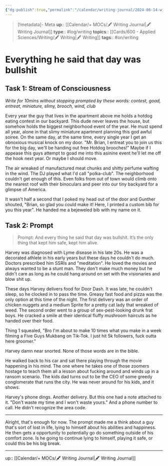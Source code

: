 ```yaml
---
{"dg-publish":true,"permalink":"/calendar/writing-journal/2024-06-14-wj-everything-he-said-that-day-was-bullshit/","title":"Everything he said that day was bullshit"}
---
```


> [!metadata]- Meta
> **up**:: [[Calendar/+ MOCs/🖋 Writing Journal\|🖋 Writing Journal]]
> **type**:: #log/writing 
> **topics**:: [[Cards/600 - Applied Sciences/Writing/🖋 Writing\|🖋 Writing]]
> **tags**:: #on/writing

# Everything he said that day was bullshit

## Task 1: Stream of Consciousness

*Write for 10mins without stopping prompted by these words: contest, goad, entreat, miniature, slimy, brooch, wind, club*

Every year the guy that lives in the apartment above me holds a hotdog eating contest in our backyard. This dude never leaves the house, but somehow holds the biggest neighborhood event of the year. He must spend all year, alone in that slimy miniature apartment planning this god awful soiree. On the same day, at the same time, every single year I get an obnoxious musical knock on my door. "Mr. Brian, I entreat you to join us this for the big day, we'll be handing out free Hotdog brooches!" Maybe if I appease this guys attempt to goad me into this asinine event he'll let me off the hook next year. Or maybe I should move. 

The air wreaked of manufactured meat chunks and shitty perfume wafting in the wind. The DJ played what I'd call "polka-club". The neighborhood couldn't get enough of this. Even folks from out of town would climb onto the nearest roof with their binoculars and peer into our tiny backyard for a glimpse of America.

It wasn't half a second that I poked my head out of the door and Gunther shouted, "Brian, so glad you could make it! Here, I printed a custom bib for you this year". He handed me a bejeweled bib with my name on it.



## Task 2: Prompt

> Prompt: And every thing he said that day was bullshit. It’s the only thing that kept him safe, kept him alive.

Harvey was diagnosed with Lyme disease in his late 20s. He was a decorated athlete in his early years but these days he couldn't do much. Doctors prescribed him  SSRIs and "meditation". He loved the movies and always wanted to be a stunt man. They don't make much money but he didn't care as long as he could hang around on set with the visionaries and blow shit up.

These days Harvey delivers food for Door Dash. It was late, he couldn't sleep, so he clocked in to pass the time. Greasy fast food and pizza was the only option at this time of the night. The first delivery was an order of chicken nuggets and a medium Sprite for a pretty cat lady that wreaked of weed. The second order went to a group of sex-pest-looking drunk frat boys. He cracked a smile at their identical fluffy mushroom haircuts as he handed over their food. 

Thing 1 squealed, "Bro I'm about to make 10 times what you make in a week filming a Five Guys Mukbang on Tik-Tok. I just hit 5k followers, fuck outta here groomer." 

Harvey damn near snorted. None of those words are in the bible. 

He walked back to his car and sat there playing through the movie happening in his mind. The one where he takes one of those zoomers hostage to teach them all a lesson about fucking around and winds up in a ransom scenario. The kids dad turns out to be the CEO of some greedy conglomerate that runs the city. He was never around for his kids, and it shows. 

Harvey's phone dings. Another delivery. But this one had a note attached to it. "Don't waste my time and I won't waste yours." And a phone number to call. He didn't recognize the area code. 


---

Alright, that's enough for now. The prompt made me a think about a guy that's sort of lost in life, lying to himself about his abilities and happiness. He then gets a opportunity to potentially go do something outside of his comfort zone. Is he going to continue lying to himself, playing it safe, or could this be his big break.




---
up:: [[Calendar/+ MOCs/🖋 Writing Journal\|🖋 Writing Journal]]